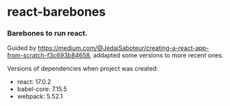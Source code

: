 # react-barebones
### Barebones to run react. 
Guided by https://medium.com/@JedaiSaboteur/creating-a-react-app-from-scratch-f3c693b84658, addapted some versions to more recent ones.

Versions of dependencies when project was created:
- react: 17.0.2
- babel-core: 7.15.5
- webpack: 5.52.1
